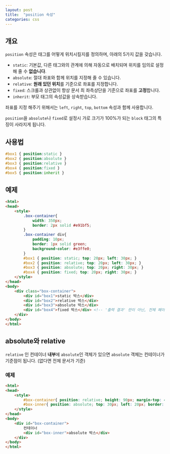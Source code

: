```yaml
---
layout: post
title:  "position 속성"
categories: css
---
```


## 개요
`position` 속성은 태그를 어떻게 위치시킬지를 정의하며, 아래의 5가지 값을 갖습니다.


- `static`: 기본값, 다른 태그와의 관계에 의해 자동으로 배치되며 위치를 임의로 설정해 줄 수 **없습니다**.
- `absolute`: 절대 좌표와 함께 위치를 지정해 줄 수 있습니다.
- `relative`: **원래 있던 위치**를 기준으로 좌표를 지정합니다.
- `fixed`: 스크롤과 상관없이 항상 문서 최 좌측상단을 기준으로 좌표를 **고정**합니다.
- `inherit`: 부모 태그의 속성값을 상속받습니다.


좌표를 지정 해주기 위해서는 `left`, `right`, `top`, `bottom` 속성과 함께 사용합니다.

`position`을 `absolute`나 `fixed`로 설정시 가로 크기가 100%가 되는 `block` 태그의 특징이 사라지게 됩니다.


## 사용법
```css
#box1 { position:static }
#box2 { position:absolute }
#box3 { position:relative }
#box4 { position:fixed }
#box5 { position:inherit }
```


## 예제
```html
<html>
<head>
	<style>
		.box-container{
			width: 350px;
			border: 2px solid #e91bf5;
		}
		.box-container div{
			padding: 10px;
			border: 1px solid green;
			background-color: #e3ffe0;
		}
		#box1 { position: static; top: 20px; left: 30px; }
		#box2 { position: relative; top: 20px; left: 30px; }
		#box3 { position: absolute; top: 20px; right: 30px; }
		#box4 { position: fixed; top: 20px; right: 30px; }
	</style>
</head>
<body>
	<div class="box-container">
		<div id="box1">static 박스</div>
		<div id="box2">relative 박스</div>
		<div id="box3">absolute 박스</div>
		<div id="box4">fixed 박스</div> <!-- '출력 결과' 란이 아닌, 전체 페이지에서 고정되어 보여짐 -->
	</div>
</body>
</html>
```


## absolute와 relative
`relative` 인 컨테이너 **내부**에 `absolute`인 객체가 있으면 `absolute` 객체는 컨테이너가 기준점이 됩니다. (없다면 전체 문서가 기준)

### 예제
```html
<html>
<head>
	<style>
		#box-container{ position: relative; height: 90px; margin-top: 40px; border: 2px solid red; }
		#box-inner{ position: absolute; top: 30px; left: 20px; border: 2px solid blue; }
	</style>
</head>
<body>
	<div id="box-container">
		컨테이너
		<div id="box-inner">absolute 박스</div>
	</div>
</body>
</html>
```

